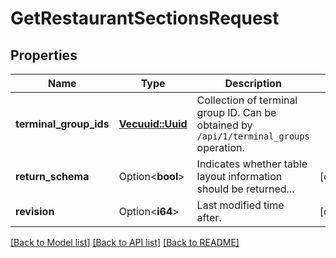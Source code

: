 # GetRestaurantSectionsRequest

## Properties

Name | Type | Description | Notes
------------ | ------------- | ------------- | -------------
**terminal_group_ids** | [**Vec<uuid::Uuid>**](uuid::Uuid.md) | Collection of terminal group ID.                Can be obtained by `/api/1/terminal_groups` operation. | 
**return_schema** | Option<**bool**> | Indicates whether table layout information should be returned... | [optional]
**revision** | Option<**i64**> | Last modified time after. | [optional]

[[Back to Model list]](../README.md#documentation-for-models) [[Back to API list]](../README.md#documentation-for-api-endpoints) [[Back to README]](../README.md)


